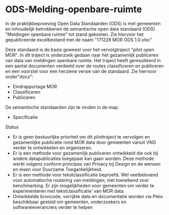 # ODS-Melding-openbare-ruimte
In de praktijkbeproeving Open Data Standaarden (ODS) is met gemeenten en inhoudelijk betrokkenen de semantische open data standaard (ODS) "Meldingen openbare ruimte" tot stand gekomen. Zie hiervoor het gepubliceerde excelbestand met de naam "171228 MOR ODS 1.0.xlsx"

Deze standaard is de basis geweest voor het vervolgtraject "pilot open MOR". In dit traject is onderzoek gedaan naar het gezamenlijk publiceren van data van meldingen openbare ruimte. Het traject heeft geresulteerd in een aantal documenten verdeeld over de routes classificeren en publiceren en een voorstel voor een herziene versie van de standaard.
Zie hiervoor onder"docs": 
- Eindrapportage MOR
- Classificeren
- Publiceren

De semantische standaarden zijn te vinden in de map:
- Specificatie

Status
- Er is geen bestuurlijke prioriteit om dit pilottraject te vervolgen en gezamenlijke publicatie rond MOR data door gemeenten vanuit VNG verder te ontwikkelen en organiseren. 
- Er is een methode voor gezamenlijk publiceren ontwikkeld die ook bij andere datapublicaties toegepast kan gaan worden. Deze methode werkt volgens  conform principes van Privacy bij Design en de wensen en eisen voor Duurzame Toegankelijkheid.
- Er is een methode voor tekstclassificatie beproefd. Wel veelbelovend voor automatische routering van meldingen; niet toereikend voor benchmarking. Er zijn mogelijkheden voor gemeenten om verder te experimenteren met tekstclassificatie’ van MOR data.
- Ontwikkelde broncode, verrijkte data en documentatie worden via Pleio beschikbaar gesteld om gemeenten, onderzoekers en softwareleveranciers verder te helpen
